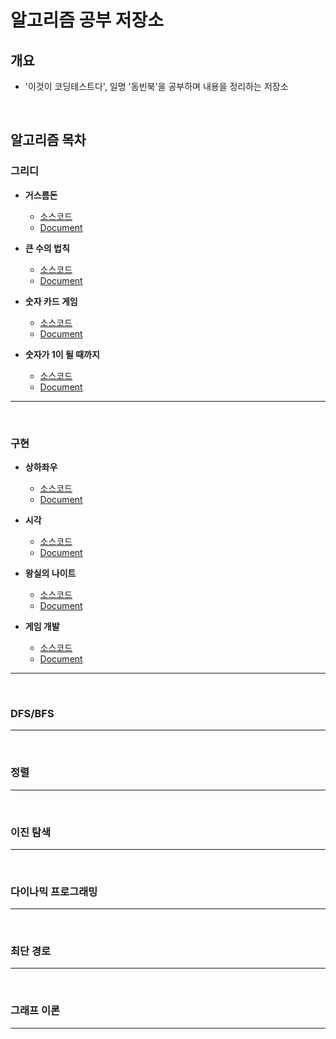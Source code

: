 # 알고리즘 공부 저장소
## 개요
- '이것이 코딩테스트다', 일명 '동빈북'을 공부하며 내용을 정리하는 저장소

<br/>

## 알고리즘 목차

### 그리디
- **거스름돈**
  - [소스코드](https://github.com/TaegyunWoo/algorithm-study/blob/main/src/main/java/greedy/%EA%B1%B0%EC%8A%A4%EB%A6%84%EB%8F%88.java)
  - [Document](https://github.com/TaegyunWoo/algorithm-study/blob/main/doc/greedy/%EA%B1%B0%EC%8A%A4%EB%A6%84%EB%8F%88.md)

- **큰 수의 법칙**
  - [소스코드](https://github.com/TaegyunWoo/algorithm-study/blob/main/src/main/java/greedy/%ED%81%B0_%EC%88%98%EC%9D%98_%EB%B2%95%EC%B9%99.java)
  - [Document](https://github.com/TaegyunWoo/algorithm-study/blob/main/doc/greedy/%ED%81%B0_%EC%88%98%EC%9D%98_%EB%B2%95%EC%B9%99.md)


- **숫자 카드 게임**
  - [소스코드](https://github.com/TaegyunWoo/algorithm-study/blob/main/src/main/java/greedy/%EC%88%AB%EC%9E%90_%EC%B9%B4%EB%93%9C_%EA%B2%8C%EC%9E%84.java)
  - [Document](https://github.com/TaegyunWoo/algorithm-study/blob/main/doc/greedy/%EC%88%AB%EC%9E%90_%EC%B9%B4%EB%93%9C_%EA%B2%8C%EC%9E%84.md)

- **숫자가 1이 될 때까지**
  - [소스코드](https://github.com/TaegyunWoo/algorithm-study/blob/main/src/main/java/greedy/%EC%88%AB%EC%9E%90%EA%B0%80_1%EC%9D%B4_%EB%90%A0_%EB%95%8C%EA%B9%8C%EC%A7%80.java)
  - [Document](https://github.com/TaegyunWoo/algorithm-study/blob/main/doc/greedy/%EC%88%AB%EC%9E%90%EA%B0%80_1%EC%9D%B4_%EB%90%A0_%EB%95%8C%EA%B9%8C%EC%A7%80.md)

<hr/>
<br/>

### 구현
- **상하좌우**
  - [소스코드](https://github.com/TaegyunWoo/algorithm-study/blob/main/src/main/java/implementation/%EC%83%81%ED%95%98%EC%A2%8C%EC%9A%B0.java)
  - [Document](https://github.com/TaegyunWoo/algorithm-study/blob/main/doc/implementation/%EC%83%81%ED%95%98%EC%A2%8C%EC%9A%B0.md)


- **시각**
  - [소스코드](https://github.com/TaegyunWoo/algorithm-study/blob/main/src/main/java/implementation/%EC%8B%9C%EA%B0%81.java)
  - [Document](https://github.com/TaegyunWoo/algorithm-study/blob/main/doc/implementation/%EC%8B%9C%EA%B0%81.md)

- **왕실의 나이트**
  - [소스코드](https://github.com/TaegyunWoo/algorithm-study/blob/main/src/main/java/implementation/%EC%99%95%EC%8B%A4%EC%9D%98_%EB%82%98%EC%9D%B4%ED%8A%B8.java)
  - [Document](https://github.com/TaegyunWoo/algorithm-study/blob/main/doc/implementation/%EC%99%95%EC%8B%A4%EC%9D%98_%EB%82%98%EC%9D%B4%ED%8A%B8.md)


- **게임 개발**
  - [소스코드](https://github.com/TaegyunWoo/algorithm-study/blob/main/src/main/java/implementation/%EA%B2%8C%EC%9E%84_%EA%B0%9C%EB%B0%9C.java)
  - [Document](https://github.com/TaegyunWoo/algorithm-study/blob/main/doc/implementation/%EA%B2%8C%EC%9E%84_%EA%B0%9C%EB%B0%9C.md)

<hr/>
<br/>

### DFS/BFS

<hr/>
<br/>

### 정렬

<hr/>
<br/>

### 이진 탐색

<hr/>
<br/>

### 다이나믹 프로그래밍

<hr/>
<br/>

### 최단 경로

<hr/>
<br/>

### 그래프 이론

<hr/>
<br/>
